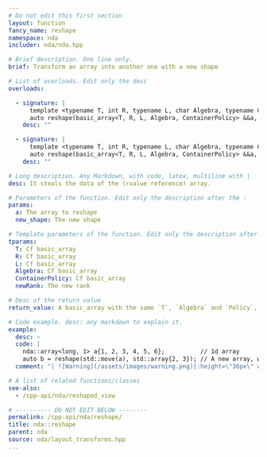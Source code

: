 ```yaml
---
# Do not edit this first section
layout: function
fancy_name: reshape
namespace: nda
includer: nda/nda.hpp

# Brief description. One line only.
brief: Transform an array into another one with a new shape

# List of overloads. Edit only the desc
overloads:

  - signature: |
      template <typename T, int R, typename L, char Algebra, typename ContainerPolicy, auto newRank>
      auto reshape(basic_array<T, R, L, Algebra, ContainerPolicy> &&a, std::array<long, newRank> const &new_shape)
    desc: ""

  - signature: |
      template <typename T, int R, typename L, char Algebra, typename ContainerPolicy, auto newRank>
      auto reshape(basic_array<T, R, L, Algebra, ContainerPolicy> &&a, std::array<int, newRank> const &new_shape)
    desc: ""

# Long description. Any Markdown, with code, latex, multiline with |
desc: It steals the data of the (rvalue reference) array.

# Parameters of the function. Edit only the description after the :
params:
  a: The array to reshape
  new_shape: The new shape

# Template parameters of the function. Edit only the description after the :
tparams:
  T: Cf basic_array
  R: Cf basic_array
  L: Cf basic_array
  Algebra: Cf basic_array
  ContainerPolicy: Cf basic_array
  newRank: The new rank

# Desc of the return value
return_value: A basic_array with the same `T`, `Algebra` and `Policy`, but with `Rank = newRank` and the new shape.

# Code example. desc: any markdown to explain it.
example:
  desc: ~
  code: |
    nda::array<long, 1> a{1, 2, 3, 4, 5, 6};          // 1d array
    auto b = reshape(std::move(a), std::array{2, 3}); // A new array, with the data of a and size 2 x 3
  comment: "| ![Warning](/assets/images/warning.png){:height=\"36px\" width=\"36px\"} |  Note that __a__ must not be used afterwards. It has no data anymore after the move."

# A list of related functions/classes
see-also:
  - /cpp-api/nda/reshaped_view

# ---------- DO NOT EDIT BELOW --------
permalink: /cpp-api/nda/reshape/
title: nda::reshape
parent: nda
source: nda/layout_transforms.hpp
...
```


